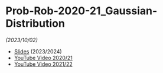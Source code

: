 # Prob-Rob-2020-21_Gaussian-Distribution

_(2023/10/02)_

- [Slides](/doc/lectures/prob-rob-2023-24_06_gaussian-dist.pdf) (2023/2024)
- [YouTube Video 2020/21](https://youtu.be/y3yifMyVBW4)
- [YouTube Video 2021/22](https://youtu.be/OT_1MLj4ufQ)



